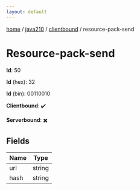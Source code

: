 ```yaml
---
layout: default
---
```


[home](/)  /  [java210](/protocol/java210)  /  [clientbound](/protocol/java210/clientbound)  /  resource-pack-send

# Resource-pack-send

**Id**: 50

**Id** (hex): 32

**Id** (bin): 00110010

**Clientbound**: ✔️

**Serverbound**: ✖️

## Fields

Name | Type
---|---
url | string
hash | string

